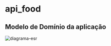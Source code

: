 # api_food
<h2>Modelo de Domínio da aplicação</h2>

![diagrama-esr](https://user-images.githubusercontent.com/48343445/154285874-46fb25a9-9381-4cb0-bb6a-1935e58637a2.jpg)
